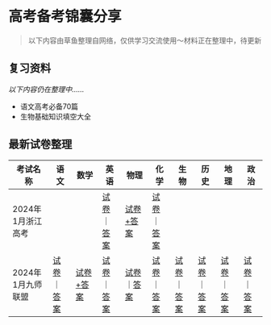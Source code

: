 # 高考备考锦囊分享

>以下内容由草鱼整理自网络，仅供学习交流使用～材料正在整理中，待更新


## 复习资料
*以下内容仍在整理中……*
* 语文高考必备70篇
* 生物基础知识填空大全

## 最新试卷整理

| 考试名称          | 语文 | 数学 | 英语 | 物理 | 化学 | 生物 | 历史 | 地理 | 政治 |
| ----------------- | ---- | ---- | ---- | ---- | ---- | ---- | ---- | ---- | ---- |
| 2024年1月浙江高考 |||[试卷](https://calvinxiaocao.github.io/cee/exams/zhejiang2401/En.pdf)｜[答案](https://calvinxiaocao.github.io/cee/exams/zhejiang2401/En-ans.pdf)|[试卷+答案](https://calvinxiaocao.github.io/cee/exams/zhejiang2401/Ph.pdf)|[试卷](https://calvinxiaocao.github.io/cee/exams/zhejiang2401/Che.pdf)｜[答案](https://calvinxiaocao.github.io/cee/exams/zhejiang2401/Che-ans.pdf)|||||
|2024年1月九师联盟|[试卷](https://calvinxiaocao.github.io/cee/exams/jiushi2401/Chi.pdf)｜[答案](https://calvinxiaocao.github.io/cee/exams/jiushi2401/Chi-ans.pdf)|[试卷+答案](https://calvinxiaocao.github.io/cee/exams/jiushi2401/Ma.pdf)|[试卷](https://calvinxiaocao.github.io/cee/exams/jiushi2401/En.pdf)｜[答案](https://calvinxiaocao.github.io/cee/exams/jiushi2401/En-ans.pdf)|[试卷](https://calvinxiaocao.github.io/cee/exams/jiushi2401/Ph.pdf)｜[答案](https://calvinxiaocao.github.io/cee/exams/jiushi2401/Ph-ans.pdf)|[试卷](https://calvinxiaocao.github.io/cee/exams/jiushi2401/Che.pdf)｜[答案](https://calvinxiaocao.github.io/cee/exams/jiushi2401/Che-ans.pdf)|[试卷](https://calvinxiaocao.github.io/cee/exams/jiushi2401/Bi.pdf)｜[答案](https://calvinxiaocao.github.io/cee/exams/jiushi2401/Bi-ans.pdf)|[试卷](https://calvinxiaocao.github.io/cee/exams/jiushi2401/Hi.pdf)｜[答案](https://calvinxiaocao.github.io/cee/exams/jiushi2401/Hi-ans.pdf)|[试卷](https://calvinxiaocao.github.io/cee/exams/jiushi2401/Ge.pdf)｜[答案](https://calvinxiaocao.github.io/cee/exams/jiushi2401/Ge-ans.pdf)|[试卷](https://calvinxiaocao.github.io/cee/exams/jiushi2401/Pol.pdf)｜[答案](https://calvinxiaocao.github.io/cee/exams/jiushi2401/Pol-ans.pdf)|
